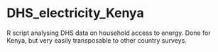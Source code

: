 # DHS_electricity_Kenya
R script analysing DHS data on household access to energy. Done for Kenya, but very easily transposable to other country surveys.
